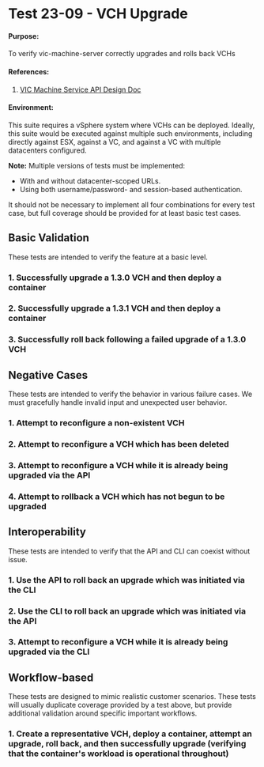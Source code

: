 Test 23-09 - VCH Upgrade
========================

#### Purpose:
To verify vic-machine-server correctly upgrades and rolls back VCHs

#### References:
1. [VIC Machine Service API Design Doc](../../../doc/design/vic-machine/service.md)

#### Environment:
This suite requires a vSphere system where VCHs can be deployed. Ideally, this suite would be executed against multiple such environments, including directly against ESX, against a VC, and against a VC with multiple datacenters configured.

**Note:** Multiple versions of tests must be implemented:
 * With and without datacenter-scoped URLs.
 * Using both username/password- and session-based authentication.

It should not be necessary to implement all four combinations for every test case, but full coverage should be provided for at least basic test cases.


Basic Validation
----------------

These tests are intended to verify the feature at a basic level.

###  1. Successfully upgrade a 1.3.0 VCH and then deploy a container

###  2. Successfully upgrade a 1.3.1 VCH and then deploy a container

###  3. Successfully roll back following a failed upgrade of a 1.3.0 VCH


Negative Cases
--------------

These tests are intended to verify the behavior in various failure cases. We must gracefully handle invalid input and unexpected user behavior.

###  1. Attempt to reconfigure a non-existent VCH

###  2. Attempt to reconfigure a VCH which has been deleted

###  3. Attempt to reconfigure a VCH while it is already being upgraded via the API

###  4. Attempt to rollback a VCH which has not begun to be upgraded


Interoperability
----------------

These tests are intended to verify that the API and CLI can coexist without issue.

###  1. Use the API to roll back an upgrade which was initiated via the CLI

###  2. Use the CLI to roll back an upgrade which was initiated via the API

###  3. Attempt to reconfigure a VCH while it is already being upgraded via the CLI


Workflow-based
--------------

These tests are designed to mimic realistic customer scenarios. These tests will usually duplicate coverage provided by a test above, but provide additional validation around specific important workflows.

###  1. Create a representative VCH, deploy a container, attempt an upgrade, roll back, and then successfully upgrade (verifying that the container's workload is operational throughout)


